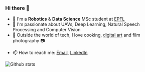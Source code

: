 ### Hi there 👋

* :robot: I'm a **Robotics** & **Data Science** MSc student at [EPFL](https://epfl.ch)
* :rocket: I'm passionate about UAVs, Deep Learning, Natural Speech Processing and Computer Vision
*  :ramen: Outside the world of tech, I love cooking, [digital art](https://www.instagram.com/drawing.algorithms/) and film photography :camera:
- 📫 How to reach me: [Email](mailto:theo.gieruc@gmail.com), [LinkedIn](https://www.linkedin.com/in/theo-gieruc/)


<!--
**tgieruc/tgieruc** is a ✨ _special_ ✨ repository because its `README.md` (this file) appears on your GitHub profile.

Here are some ideas to get you started:

- 🔭 I’m currently working on ...
- 🌱 I’m currently learning ...
- 👯 I’m looking to collaborate on ...
- 🤔 I’m looking for help with ...
- 💬 Ask me about ...
- 📫 How to reach me: ...
- 😄 Pronouns: ...
- ⚡ Fun fact: ...
-->


![Github stats](https://github-readme-stats.vercel.app/api?username=tgieruc&theme=transparent&show_icons=true&count_private=true&include_all_commits=true)
